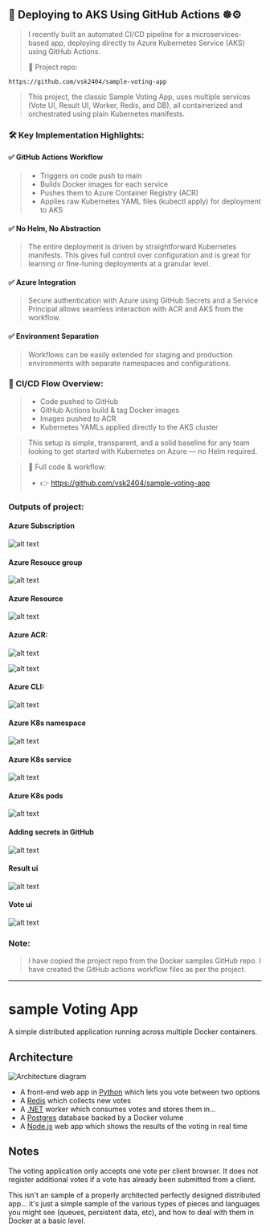 ## 🚀 Deploying to AKS Using GitHub Actions    ☸️⚙️

> I recently built an automated CI/CD pipeline for a microservices-based app, deploying directly to Azure Kubernetes Service (AKS) using GitHub Actions.
>
> 🔗 Project repo: 
```
https://github.com/vsk2404/sample-voting-app
```
>
> This project, the classic Sample Voting App, uses multiple services (Vote UI, Result UI, Worker, Redis, and DB), all containerized and orchestrated using plain Kubernetes manifests.
>
### 🛠️ Key Implementation Highlights:
>
#### ✅ GitHub Actions Workflow
>
> - Triggers on code push to main 
> - Builds Docker images for each service
> - Pushes them to Azure Container Registry (ACR)
> - Applies raw Kubernetes YAML files (kubectl apply) for deployment to AKS

#### ✅ No Helm, No Abstraction
> The entire deployment is driven by straightforward Kubernetes manifests. This gives full control over configuration and is great for learning or fine-tuning deployments at a granular level.

#### ✅ Azure Integration
> Secure authentication with Azure using GitHub Secrets and a Service Principal allows seamless interaction with ACR and AKS from the workflow.

#### ✅ Environment Separation
> Workflows can be easily extended for staging and production environments with separate namespaces and configurations.

### 🔄 CI/CD Flow Overview:

> - Code pushed to GitHub
> - GitHub Actions build & tag Docker images
> - Images pushed to ACR
> - Kubernetes YAMLs applied directly to the AKS cluster

> This setup is simple, transparent, and a solid baseline for any team looking to get started with Kubernetes on Azure — no Helm required.

> 📂 Full code & workflow:
> - 👉 https://github.com/vsk2404/sample-voting-app

### Outputs of project:

#### Azure Subscription

![alt text](images/azure_subscription.png)

#### Azure Resouce group

![alt text](images/azure_resource_group.png)

#### Azure Resource

![alt text](images/azure_resources.png)

#### Azure ACR:

![alt text](images/azure_acr.png)

![alt text](images/azure_acr_repo.png)

#### Azure CLI:

![alt text](images/azure_cli.png)

#### Azure K8s namespace

![alt text](images/k8s_namespaces.png)

#### Azure K8s service

![alt text](images/k8s_service.png)

#### Azure K8s pods

![alt text](images/k8s_workloads_pods.png)

#### Adding secrets in GitHub

![alt text](images/github_secrets.png)

#### Result ui

![alt text](images/result_ui.png)

#### Vote ui

![alt text](images/vote_ui.png)

### Note:
> I have copied the project repo from the Docker samples GitHub repo. I have created the GitHub actions workflow files as per the project.

----------------------------------------------------------------------------------------------------------

# sample Voting App

A simple distributed application running across multiple Docker containers.

## Architecture

![Architecture diagram](architecture.excalidraw.png)

* A front-end web app in [Python](/vote) which lets you vote between two options
* A [Redis](https://hub.docker.com/_/redis/) which collects new votes
* A [.NET](/worker/) worker which consumes votes and stores them in…
* A [Postgres](https://hub.docker.com/_/postgres/) database backed by a Docker volume
* A [Node.js](/result) web app which shows the results of the voting in real time

## Notes

The voting application only accepts one vote per client browser. It does not register additional votes if a vote has already been submitted from a client.

This isn't an sample of a properly architected perfectly designed distributed app... it's just a simple
sample of the various types of pieces and languages you might see (queues, persistent data, etc), and how to deal with them in Docker at a basic level.